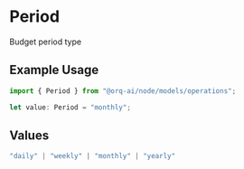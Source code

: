 # Period

Budget period type

## Example Usage

```typescript
import { Period } from "@orq-ai/node/models/operations";

let value: Period = "monthly";
```

## Values

```typescript
"daily" | "weekly" | "monthly" | "yearly"
```